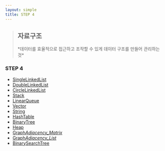 ```yaml
---
layout: simple
title: STEP 4
---
```


> <h2>자료구조</h2>
> *데이터를 효율적으로 접근하고 조작할 수 있게 데이터 구조를 만들어 관리하는 것*

### STEP 4

- [SingleLinkedList](/study/title/STEP4/Content/SingleLinkedList/SingleLinkedList)
- [DoubleLinkedList](/study/title/STEP4/Content/DoubleLinkedList/DoubleLinkedList)
- [CircleLinkedList](/study/title/STEP4/Content/CircleLinkedList/CircleLinkedList)
- [Stack](/study/title/STEP4/Content/Stack/Stack)
- [LinearQueue](/study/title/STEP4/Content/LinearQueue/LinearQueue)
- [Vector](/study/title/STEP4/Content/Vector/Vector)
- [String](/study/title/STEP4/Content/String/String)
- [HashTable](/study/title/STEP4/Content/HashTable/HashTable)
- [BinaryTree](/study/title/STEP4/Content/BinaryTree/BinaryTree)
- [Heap](/study/title/STEP4/Content/Heap/Heap)
- [Graph*Adjacency_Matrix*](/study/title/STEP4/Content/Graph_Adjacency_Matrix_/Graph_Adjacency_Matrix_)
- [Graph*Adjacency_List*](/study/title/STEP4/Content/Graph_Adjacency_List_/Graph_Adjacency_List_)
- [BinarySearchTree](/study/title/STEP4/Content/BinarySearchTree/BinarySearchTree)
